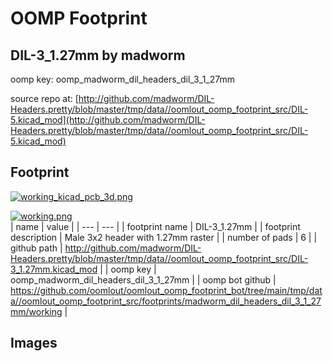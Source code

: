 # OOMP Footprint  
## DIL-3_1.27mm  by madworm  
  
oomp key: oomp_madworm_dil_headers_dil_3_1_27mm  
  
source repo at: [http://github.com/madworm/DIL-Headers.pretty/blob/master/tmp/data//oomlout_oomp_footprint_src/DIL-5.kicad_mod](http://github.com/madworm/DIL-Headers.pretty/blob/master/tmp/data//oomlout_oomp_footprint_src/DIL-5.kicad_mod)  
## Footprint  
  
[![working_kicad_pcb_3d.png](working_kicad_pcb_3d_600.png)](working_kicad_pcb_3d.png)  
  
[![working.png](working_600.png)](working.png)  
| name | value | 
| --- | --- | 
| footprint name | DIL-3_1.27mm | 
| footprint description | Male 3x2 header with 1.27mm raster | 
| number of pads | 6 | 
| github path | http://github.com/madworm/DIL-Headers.pretty/blob/master/tmp/data//oomlout_oomp_footprint_src/DIL-3_1.27mm.kicad_mod | 
| oomp key | oomp_madworm_dil_headers_dil_3_1_27mm | 
| oomp bot github | https://github.com/oomlout/oomlout_oomp_footprint_bot/tree/main/tmp/data//oomlout_oomp_footprint_src/footprints/madworm_dil_headers_dil_3_1_27mm/working | 
## Images  

